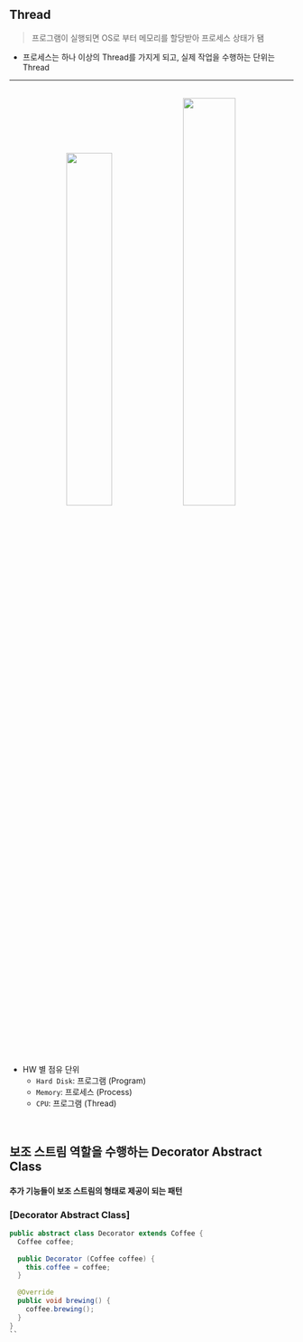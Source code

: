 ## Thread
> 프로그램이 실행되면 OS로 부터 메모리를 할당받아 프로세스 상태가 됌
* 프로세스는 하나 이상의 Thread를 가지게 되고, 실제 작업을 수행하는 단위는 Thread

<hr>
<br>

<div align="center">
  <img width="40%" src="https://user-images.githubusercontent.com/37537227/118350966-473e8900-b594-11eb-88be-80c2b01f3d73.png">
  <img width="43%" src="https://user-images.githubusercontent.com/37537227/118350922-05154780-b594-11eb-9f37-54b2bac92bfd.png">
</div>

<br>

* HW 별 점유 단위
  * ```Hard Disk```: 프로그램 (Program)
  * ```Memory```: 프로세스 (Process)
  * ```CPU```: 프로그램 (Thread)

<br>

## 보조 스트림 역할을 수행하는 Decorator Abstract Class

#### 추가 기능들이 보조 스트림의 형태로 제공이 되는 패턴

### [Decorator Abstract Class]
```java
public abstract class Decorator extends Coffee {
  Coffee coffee;
  
  public Decorator (Coffee coffee) {
    this.coffee = coffee;
  }
  
  @Override
  public void brewing() {
    coffee.brewing();
  }
}
``
